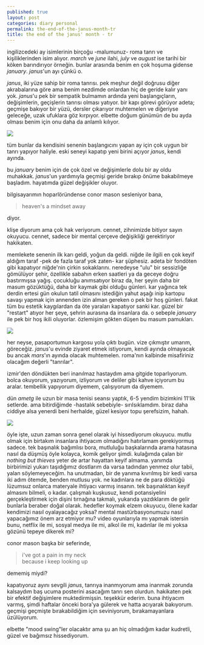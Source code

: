 ```yaml
---
published: true
layout: post
categories: diary personal
permalink: the-end-of-the-janus-month-tr
title: the end of the janus' month - tr
---
```

ingilizcedeki ay isimlerinin birçoğu -malumunuz- roma tanrı ve kişiliklerinden isim alıyor. _march_ ve _june_ ilahi, _july_ ve _august_ ise tarihi bir köken barındırıyor örneğin. bunlar arasında benim en çok hoşuma gidense _january_. _janus_'un ayı çünkü o.

_janus_, iki yüze sahip bir roma tanrısı. pek meşhur değil doğrusu diğer akrabalarına göre ama benim nezdimde onlardan hiç de geride kalır yanı yok. _janus_'u pek bir sempatik bulmamın ardında yeni başlangıçların, değişimlerin, geçişlerin tanrısı olması yatıyor. bir kapı görevi görüyor adeta; geçmişe bakıyor bir yüzü, dersler çıkarıyor muhtemelen ve diğeriyse geleceğe, uzak ufuklara göz kırpıyor. elbette doğum günümün de bu ayda olması benim için onu daha da anlamlı kılıyor.

![]({{site.baseurl}}/images/janus1.jpeg)

tüm bunlar da kendisini senenin başlangıcını yapan ay için çok uygun bir tanrı yapıyor haliyle. eski seneyi kapatıp yeni birini açıyor _janus_, kendi ayında.

bu _january_ benim için de çok özel ve değişimlerle dolu bir ay oldu muhakkak. _janus_'un yardımıyla geçmişi geride bırakıp önüme bakabilmeye başladım. hayatımda güzel değişikler oluyor.

bilgisayarımın hoparlöründense conor mason sesleniyor bana, 

> heaven's a mindset away

diyor. 

klişe diyorum ama çok hak veriyorum. cennet, zihnimizde bitiyor sayın okuyucu. cennet, sadece bir mental çerçeve değişikliği gerektiriyor hakikaten. 

memlekete senenin ilk karı geldi, yoğun da geldi. niğde ile ilgili en çok keyif aldığım taraf -pek de fazla taraf yok zaten- kar şüphesiz. adeta bir fondöten gibi kapatıyor niğde'nin çirkin sokaklarını. neredeyse "ulu" bir sessizliğe gömülüyor şehir, özellikle sabahın erken saatleri ya da geceye doğru bastırmışsa yağış. çocukluğu anımsatıyor biraz da, her şeyin daha bir masum gözüktüğü, daha bir kaymak gibi olduğu günleri. kar yağınca tek derdin ertesi gün okulun tatil olmasını istediğin yahut aşağı inip kartopu savaşı yapmak için annenden izin alman gereken o pek bir hoş günleri. fakat tüm bu estetik kaygılardan da öte yaraları kapatıyor sanki kar. güzel bir "restart" atıyor her şeye, şehrin aurasına da insanlara da. o sebeple _january_ ile pek bir hoş ikili oluyorlar. özlemişim gökten düşen bu masum pamukları.

![]({{site.baseurl}}/images/janus2.jpg)

her neyse, pasaportumun kargosu yola çıktı bugün. vize çıkmıştır umarım, göreceğiz. _janus_'u evinde ziyaret etmek istiyorum, kendi ayında olmayacak bu ancak _mars_'ın ayında olacak muhtemelen. roma'nın kalbinde misafiriniz olacağım değerli "tanrılar".

izmir'den döndükten beri inanılmaz hastaydım ama gitgide toparlıyorum. bolca okuyorum, yazıyorum, izliyorum ve deliler gibi kahve içiyorum bu aralar. tembellik yapıyorum diyemem, çalışıyorum da diyemem. 

dün _ametg_ ile uzun bir masa tenisi seansı yaptık, 6-5 yendim bizimkini 11'lik setlerde. ama bitirdiğimde -hastalık sebebiyle- sırılsıklamdım. biraz daha ciddiye alsa yenerdi beni herhalde, güzel kesiyor topu şerefsizim, hahah. 

![]({{site.baseurl}}/images/janus3.jpg)

öyle işte, uzun zaman sonra genel olarak iyi hissediyorum okuyucu. mutlu olmak için birtakım insanlara ihtiyacım olmadığını hatırlamam gerekiyormuş sadece. tek başınalık bağımlısı bora, mutluluğu başkalarında arama hatasına nasıl da düşmüş öyle kolayca, komik geliyor şimdi. kulağımda çalan bir _nothing but thieves_ yeter de artar hayattan keyif almama. yanımda birbirimizi yukarı taşıdığımız dostlarım da varsa tadından yenmez olur tabii, yalan söylemeyeceğim. ha unutmadan, bir de yanıma kıvrılmış bir kedi varsa iki adım ötemde, benden mutlusu yok. ne kadınlara ne de para döktüğü lüzumsuz onlarca materyale ihtiyacı varmış insanın. tek başınalıktan keyif almasını bilmeli, o kadar. çalışmalı kuşkusuz, kendi potansiyelini gerçekleştirmek için dişini tırnağına takmalı, yukarıda yazdıklarım de gelir bunlarla beraber doğal olarak. hedefler koymak elzem okuyucu, ölene kadar kendimizi nasıl oyalayacağız yoksa? mental mastürbasyonumuzu nasıl yapacağımız önem arz etmiyor mu? video oyunlarıyla mı yapmak istersin bunu, netflix ile mi, sosyal medya ile mi, alkol ile mi, kadınlar ile mi yoksa gözünü tepeye dikerek mi?

conor mason başka bir seferinde,

> i've got a pain in my neck     
because i keep looking up 

dememiş miydi?

kapatıyoruz ayını sevgili _janus_, tanrıya inanmıyorum ama inanmak zorunda kalsaydım baş ucuma posterini asacağım tanrı sen olurdun. hakikaten pek bir efektif değişimlere muktedirmişsin. teşekkür ederim. buna ihtiyacım varmış, şimdi haftalar önceki bora'ya gülerek ve hatta acıyarak bakıyorum. geçmişi geçmişte bırakabildiğim için seviniyorum, bırakamayanlara üzülüyorum.

elbette "mood swing"ler olacaktır ama şu an hiç olmadığım kadar kudretli, güzel ve bağımsız hissediyorum.
